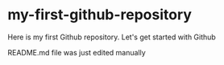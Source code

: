 # my-first-github-repository
Here is my first Github repository. Let's get started with Github

README.md file was just edited manually

